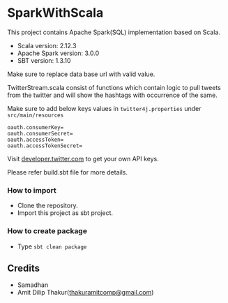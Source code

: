 # SparkWithScala

This project contains Apache Spark(SQL) implementation based on Scala.
*  Scala version: 2.12.3 
*  Apache Spark version: 3.0.0
*  SBT version: 1.3.10

Make sure to replace data base url with valid value.

TwitterStream.scala consist of functions which contain logic to pull tweets from the twitter and will show the hashtags with occurrence of the same.
 
Make sure to add below keys values in `twitter4j.properties` under `src/main/resources`

    oauth.consumerKey=
    oauth.consumerSecret=
    oauth.accessToken=
    oauth.accessTokenSecret=

Visit [developer.twitter.com](https://developer.twitter.com) to get your own API keys.

Please refer build.sbt file for more details. 

### How to import

*  Clone the repository.
*  Import this project as sbt project.

### How to create package
*  Type `sbt clean package`

## Credits
* Samadhan
* Amit Dilip Thakur(thakuramitcomp@gmail.com)

